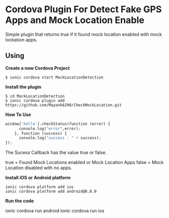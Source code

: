 # Cordova Plugin For Detect Fake GPS Apps and Mock Location Enable

Simple plugin that returns true if it found mock location enabled with mock lockation apps.


## Using

**Create a new Cordova Project**

    $ ionic cordova start MockLocationDetection
    
**Install the plugin**

    $ cd MockLocationDetection
    $ ionic cordova plugin add https://github.com/Mayank8290/CheckMockLocation.git
    

**How To Use**
```python
window['hello'].checkStatus(function (error) {
      console.log("error",error);
    }, function (success) {
      console.log("success : " + success);
});
```

The Sucess Callback has the value true or false.

true = Found Mock Locations enabled or Mock Location Apps
false = Mock Location disabled with no apps.

**Install iOS or Android platform**

    ionic cordova platform add ios
    ionic cordova platform add android@8.0.0
    
**Run the code**

   ionic cordova run android
   ionic cordova run ios


